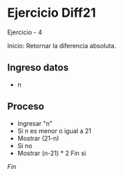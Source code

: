 # Ejercicio Diff21

Ejercicio - 4

Inicio: Retornar la diferencia absoluta.

## Ingreso datos
- n

## Proceso
- Ingresar "n"
- Si n es menor o igual a 21
 - Mostrar (21-n)
- Si no
 - Mostrar (n-21) * 2 Fin si

*Fin*

